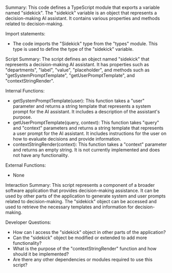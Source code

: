 Summary:
This code defines a TypeScript module that exports a variable named "sidekick". The "sidekick" variable is an object that represents a decision-making AI assistant. It contains various properties and methods related to decision-making.

Import statements:
- The code imports the "Sidekick" type from the "types" module. This type is used to define the type of the "sidekick" variable.

Script Summary:
The script defines an object named "sidekick" that represents a decision-making AI assistant. It has properties such as "departments", "label", "value", "placeholder", and methods such as "getSystemPromptTemplate", "getUserPromptTemplate", and "contextStringRender".

Internal Functions:
- getSystemPromptTemplate(user): This function takes a "user" parameter and returns a string template that represents a system prompt for the AI assistant. It includes a description of the assistant's purpose.
- getUserPromptTemplate(query, context): This function takes "query" and "context" parameters and returns a string template that represents a user prompt for the AI assistant. It includes instructions for the user on how to evaluate decisions and provide information.
- contextStringRender(context): This function takes a "context" parameter and returns an empty string. It is not currently implemented and does not have any functionality.

External Functions:
- None

Interaction Summary:
This script represents a component of a broader software application that provides decision-making assistance. It can be used by other parts of the application to generate system and user prompts related to decision-making. The "sidekick" object can be accessed and used to retrieve the necessary templates and information for decision-making.

Developer Questions:
- How can I access the "sidekick" object in other parts of the application?
- Can the "sidekick" object be modified or extended to add more functionality?
- What is the purpose of the "contextStringRender" function and how should it be implemented?
- Are there any other dependencies or modules required to use this script?
